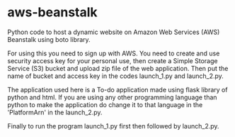 # aws-beanstalk

Python code to host a dynamic website on Amazon Web Services (AWS) Beanstalk using boto library.

For using this you need to sign up with AWS. You need to create and use security access key for your personal use, then create a Simple Storage Service (S3) bucket and upload zip file of the web application. Then put the name of bucket and access key in the codes launch_1.py and launch_2.py. 

The application used here is a To-do application made using flask library of python and html. If you are using any other programming language than python to make the application do change it to that language in the 'PlatformArn' in the launch_2.py.

Finally to run the program launch_1.py first then followed by launch_2.py.
